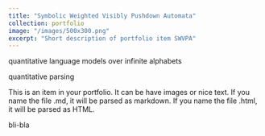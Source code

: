 ```yaml
---
title: "Symbolic Weighted Visibly Pushdown Automata"
collection: portfolio
image: "/images/500x300.png"
excerpt: "Short description of portfolio item SWVPA"
---
```


quantitative language models over infinite alphabets

quantitative parsing

This is an item in your portfolio. It can be have images or nice text. If you name the file .md, it will be parsed as markdown. If you name the file .html, it will be parsed as HTML. 

bli-bla